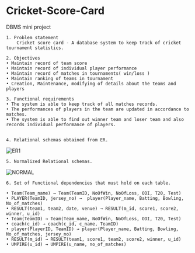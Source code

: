 # Cricket-Score-Card
DBMS mini project

    1. Problem statement
        Cricket score card - A database system to keep track of cricket tournament statistics.

    2. Objectives
    • Maintain record of team score
    • Maintain record of individual player performance
    • Maintain record of matches in tournaments( win/loss )
    • Maintain ranking of teams in tournament
    • Creation, Maintenance, modifying of details about the teams and players
         
    3. Functional requirements
    • The system is able to keep track of all matches records.
    • The performances of players in the team are updated in accordance to matches.
    • The system is able to find out winner team and loser team and also records individual performance of players.


    4. Relational schemas obtained from ER.
    
   ![ER1](https://user-images.githubusercontent.com/68386459/140687025-d11a1ac2-f589-44ae-ab57-21e7a3b99e80.png)


    5. Normalized Relational schemas.
    
  ![NORMAL](https://user-images.githubusercontent.com/68386459/140687045-00bfa089-d985-4c6e-885d-7d21e6d47032.png)
    
    

    6. Set of Functional dependencies that must hold on each table.

    • Team(Team_name) → Team(TeamID, NoOfWin, NoOfLoss, ODI, T20, Test)
    • PLAYER(TeamID, jersey_no) →  player(Player_name, Batting, Bowling, No_of_matches)
    • RESULT(team1, team2, date, venue) → RESULT(m_id, score1, score2, winner, u_id)
    • Team(TeamID) → Team(Team_name, NoOfWin, NoOfLoss, ODI, T20, Test)
    • coach(c_id) → coach(c_id, c_name, TeamID)
    • player(PlayerID, TeamID) → player(Player_name, Batting, Bowling, No_of_matches, jersey_no)
    • RESULT(m_id) → RESULT(team1, score1, team2, score2, winner, u_id)
    • UMPIRE(u_id) → UMPIRE(u_name, no_of_matches)
